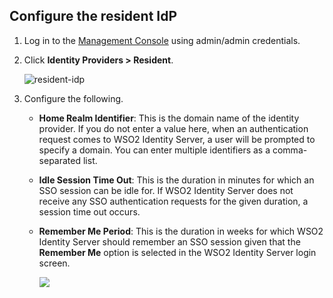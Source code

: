 ## Configure the resident IdP

1. Log in to the [Management Console](insertlink) using admin/admin credentials. 

2. Click **Identity Providers > Resident**. 

    ![resident-idp](../../../../assets/img/fragments/resident-idp.png)

3. Configure the following. 

    - **Home Realm Identifier**: This is the domain name of the identity provider. If you do not enter a value here, when an authentication request comes to WSO2 Identity Server, a user will be prompted to specify a domain. You can enter multiple identifiers as a comma-separated list.

    - **Idle Session Time Out**: This is the duration in minutes for which an SSO session can be idle for. If WSO2 Identity Server does not receive any SSO authentication requests for the given duration, a session time out occurs. 

    - **Remember Me Period**: This is the duration in weeks for which WSO2 Identity Server should remember an SSO session given that the **Remember Me** option is selected in the WSO2 Identity Server login screen.

        <img name='configure-resident-idp' src='../../../../assets/img/fragments/configure-resident-idp.png' class='img-zoomable'/>
